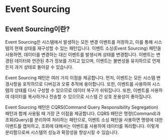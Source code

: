 # Event Sourcing

## Event Sourcing이란?

Event Sourcing은 시스템에서 발생하는 모든 변경 이벤트를 저장하고, 이를 통해 시스템의 현재 상태를 재구성할 수 있는 패턴입니다. 이벤트 소싱(Event Sourcing) 패턴을 사용하면, 데이터를 변경하는 대신 이벤트를 발생시켜 상태를 변경합니다. 이벤트는 변경된 데이터와 연관된 추가 정보를 가지고 있으며, 이벤트는 불변성을 유지하므로 언제든지 과거 상태로 돌아갈 수 있습니다.

Event Sourcing 패턴은 여러 가지 이점을 제공합니다. 먼저, 이벤트는 모든 시스템 변경사항을 포착하므로 디버깅과 오류 추적에 용이합니다. 또한, 이벤트를 사용하여 시스템의 상태를 다시 구성할 수 있으므로 데이터 복구가 쉬워집니다. 또한, 이벤트를 사용하여 데이터를 복사하거나 전송할 수 있으므로 시스템 간 상호 운용성이 좋아집니다.



Event Sourcing 패턴은 CQRS(Command Query Responsibility Segregation) 패턴과 함께 사용될 때 가장 큰 이점을 제공합니다. CQRS 패턴은 명령(Command)과 조회(Query)를 분리하여 처리하는 패턴으로, 이벤트 소싱 패턴을 사용하면 명령에 대한 이벤트를 캡처하고, 조회에 대해서는 이벤트를 사용하여 데이터를 쿼리합니다. 이렇게 분리함으로써 시스템의 성능과 확장성을 향상시킬 수 있습니다.

